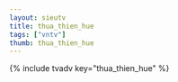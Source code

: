 ```yaml
--- 
layout: sieutv
title: thua_thien_hue
tags: ["vntv"]
thumb: thua_thien_hue
---
```

{% include tvadv key="thua_thien_hue" %}
